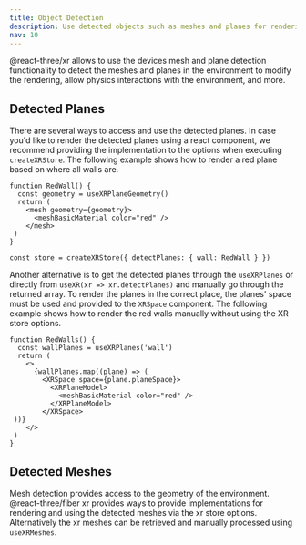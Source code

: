 ```yaml
---
title: Object Detection
description: Use detected objects such as meshes and planes for rendering, scene understanding, physics, and more
nav: 10
---
```


@react-three/xr allows to use the devices mesh and plane detection functionality to detect the meshes and planes in the environment to modify the rendering, allow physics interactions with the environment, and more.

## Detected Planes

There are several ways to access and use the detected planes. In case you'd like to render the detected planes using a react component, we recommend providing the implementation to the options when executing `createXRStore`. The following example shows how to render a red plane based on where all walls are.

```tsx
function RedWall() {
  const geometry = useXRPlaneGeometry()
  return (
    <mesh geometry={geometry}>
      <meshBasicMaterial color="red" />
    </mesh>
 )
}

const store = createXRStore({ detectPlanes: { wall: RedWall } })
```

Another alternative is to get the detected planes through the `useXRPlanes` or directly from `useXR(xr => xr.detectPlanes)` and manually go through the returned array. To render the planes in the correct place, the planes' space must be used and provided to the `XRSpace` component. The following example shows how to render the red walls manually without using the XR store options.

```tsx
function RedWalls() {
  const wallPlanes = useXRPlanes('wall')
  return (
    <>
      {wallPlanes.map((plane) => (
        <XRSpace space={plane.planeSpace}>
          <XRPlaneModel>
            <meshBasicMaterial color="red" />
          </XRPlaneModel>
        </XRSpace>
 ))}
    </>
 )
}
```

## Detected Meshes

Mesh detection provides access to the geometry of the environment. @react-three/fiber xr provides ways to provide implementations for rendering and using the detected meshes via the xr store options. Alternatively the xr meshes can be retrieved and manually processed using `useXRMeshes`. 

